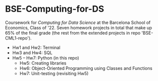 # BSE-Computing-for-DS
Coursework for *Computing for Data Science* at the Barcelona School of Economics, Class of '22. Seven homework projects in total that make up 65% of the final grade (the rest from the extended projects in repo 'BSE-CML1-repo'). 

* Hw1 and Hw2: Terminal
* Hw3 and Hw4: SQL
* Hw5 – Hw7: Python (in this repo)
  * Hw5: Creating libraries
  * Hw6: Object-Oriented Programming using Classes and Functions
  * Hw7: Unit-testing (revisiting Hw5)
